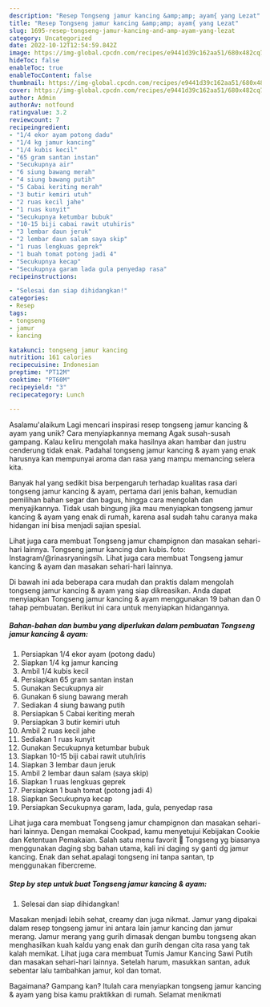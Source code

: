 ```yaml
---
description: "Resep Tongseng jamur kancing &amp;amp; ayam{ yang Lezat"
title: "Resep Tongseng jamur kancing &amp;amp; ayam{ yang Lezat"
slug: 1695-resep-tongseng-jamur-kancing-and-amp-ayam-yang-lezat
category: Uncategorized
date: 2022-10-12T12:54:59.842Z
image: https://img-global.cpcdn.com/recipes/e9441d39c162aa51/680x482cq70/tongseng-jamur-kancing-ayam-foto-resep-utama.jpg
hideToc: false
enableToc: true
enableTocContent: false
thumbnail: https://img-global.cpcdn.com/recipes/e9441d39c162aa51/680x482cq70/tongseng-jamur-kancing-ayam-foto-resep-utama.jpg
cover: https://img-global.cpcdn.com/recipes/e9441d39c162aa51/680x482cq70/tongseng-jamur-kancing-ayam-foto-resep-utama.jpg
author: Admin
authorAv: notfound
ratingvalue: 3.2
reviewcount: 7
recipeingredient:
- "1/4 ekor ayam potong dadu"
- "1/4 kg jamur kancing"
- "1/4 kubis kecil"
- "65 gram santan instan"
- "Secukupnya air"
- "6 siung bawang merah"
- "4 siung bawang putih"
- "5 Cabai keriting merah"
- "3 butir kemiri utuh"
- "2 ruas kecil jahe"
- "1 ruas kunyit"
- "Secukupnya ketumbar bubuk"
- "10-15 biji cabai rawit utuhiris"
- "3 lembar daun jeruk"
- "2 lembar daun salam saya skip"
- "1 ruas lengkuas geprek"
- "1 buah tomat potong jadi 4"
- "Secukupnya kecap"
- "Secukupnya garam lada gula penyedap rasa"
recipeinstructions:

- "Selesai dan siap dihidangkan!"
categories:
- Resep
tags:
- tongseng
- jamur
- kancing

katakunci: tongseng jamur kancing 
nutrition: 161 calories
recipecuisine: Indonesian
preptime: "PT12M"
cooktime: "PT60M"
recipeyield: "3"
recipecategory: Lunch

---
```



Asalamu'alaikum Lagi mencari inspirasi resep tongseng jamur kancing &amp; ayam yang unik? Cara menyiapkannya memang Agak susah-susah gampang. Kalau keliru mengolah maka hasilnya akan hambar dan justru cenderung tidak enak. Padahal tongseng jamur kancing &amp; ayam yang enak harusnya kan mempunyai aroma dan rasa yang mampu memancing selera kita.


Banyak hal yang sedikit bisa berpengaruh terhadap kualitas rasa dari tongseng jamur kancing &amp; ayam, pertama dari jenis bahan, kemudian pemilihan bahan segar dan bagus, hingga cara mengolah dan menyajikannya. Tidak usah bingung jika mau menyiapkan tongseng jamur kancing &amp; ayam yang enak di rumah, karena asal sudah tahu caranya maka hidangan ini bisa menjadi sajian spesial.

Lihat juga cara membuat Tongseng jamur champignon dan masakan sehari-hari lainnya. Tongseng jamur kancing dan kubis. foto: Instagram/@rinasryaningsih. Lihat juga cara membuat Tongseng jamur kancing &amp; ayam dan masakan sehari-hari lainnya.


Di bawah ini ada beberapa cara mudah dan praktis dalam mengolah tongseng jamur kancing &amp; ayam yang siap dikreasikan. Anda dapat menyiapkan Tongseng jamur kancing &amp; ayam menggunakan 19 bahan dan 0 tahap pembuatan. Berikut ini cara untuk menyiapkan hidangannya.

<!--inarticleads1-->

##### Bahan-bahan dan bumbu yang diperlukan dalam pembuatan Tongseng jamur kancing &amp; ayam:

1. Persiapkan 1/4 ekor ayam (potong dadu)
1. Siapkan 1/4 kg jamur kancing
1. Ambil 1/4 kubis kecil
1. Persiapkan 65 gram santan instan
1. Gunakan Secukupnya air
1. Gunakan 6 siung bawang merah
1. Sediakan 4 siung bawang putih
1. Persiapkan 5 Cabai keriting merah
1. Persiapkan 3 butir kemiri utuh
1. Ambil 2 ruas kecil jahe
1. Sediakan 1 ruas kunyit
1. Gunakan Secukupnya ketumbar bubuk
1. Siapkan 10-15 biji cabai rawit utuh/iris
1. Siapkan 3 lembar daun jeruk
1. Ambil 2 lembar daun salam (saya skip)
1. Siapkan 1 ruas lengkuas geprek
1. Persiapkan 1 buah tomat (potong jadi 4)
1. Siapkan Secukupnya kecap
1. Persiapkan Secukupnya garam, lada, gula, penyedap rasa


Lihat juga cara membuat Tongseng jamur champignon dan masakan sehari-hari lainnya. Dengan memakai Cookpad, kamu menyetujui Kebijakan Cookie dan Ketentuan Pemakaian. Salah satu menu favorit 🤩 Tongseng yg biasanya menggunakan daging sbg bahan utama, kali ini daging sy ganti dg jamur kancing. Enak dan sehat.apalagi tongseng ini tanpa santan, tp menggunakan fibercreme. 

<!--inarticleads2-->

##### Step by step untuk buat Tongseng jamur kancing &amp; ayam:


1. Selesai dan siap dihidangkan!

Masakan menjadi lebih sehat, creamy dan juga nikmat. Jamur yang dipakai dalam resep tongseng jamur ini antara lain jamur kancing dan jamur merang. Jamur merang yang gurih dimasak dengan bumbu tongseng akan menghasilkan kuah kaldu yang enak dan gurih dengan cita rasa yang tak kalah memikat. Lihat juga cara membuat Tumis Jamur Kancing Sawi Putih dan masakan sehari-hari lainnya. Setelah harum, masukkan santan, aduk sebentar lalu tambahkan jamur, kol dan tomat. 

Bagaimana? Gampang kan? Itulah cara menyiapkan tongseng jamur kancing &amp; ayam yang bisa kamu praktikkan di rumah. Selamat menikmati
